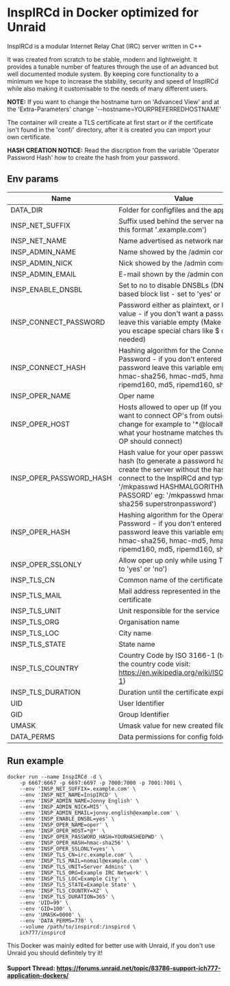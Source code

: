 # InspIRCd in Docker optimized for Unraid

InspIRCd is a modular Internet Relay Chat (IRC) server written in C++

It was created from scratch to be stable, modern and lightweight. It provides a tunable number of features through the use of an advanced but well documented module system. By keeping core functionality to a minimum we hope to increase the stability, security and speed of InspIRCd while also making it customisable to the needs of many different users.

**NOTE:** If you want to change the hostname turn on 'Advanced View' and at the 'Extra-Parameters' change '--hostname=YOURPREFERREDHOSTNAME'

The container will create a TLS certificate at first start or if the certificate isn't found in the 'conf/' directory, after it is created you can import your own certificate.

**HASH CREATION NOTICE:** Read the discription from the variable 'Operator Password Hash' how to create the hash from your password.

## Env params
| Name | Value | Example |
| --- | --- | --- |
| DATA_DIR | Folder for configfiles and the application | /inspircd |
| INSP_NET_SUFFIX | Suffix used behind the server name (in this format '.example.com') | .example.com |
| INSP_NET_NAME | Name advertised as network name | InspIRCD |
| INSP_ADMIN_NAME | Name showed by the /admin command | Jonny English |
| INSP_ADMIN_NICK | Nick showed by the /admin command | MI5 |
| INSP_ADMIN_EMAIL | E-mail shown by the /admin command | jonny.english@example.com |
| INSP_ENABLE_DNSBL | Set to no to disable DNSBLs (DNS-based block list - set to 'yes' or 'no') | yes |
| INSP_CONNECT_PASSWORD | Password either as plaintext, or hash value - if you don't want a password leave this variable empty (Make sure you escape special chars like $ or & if needed) | empty |
| INSP_CONNECT_HASH | Hashing algorithm for the Connection Password - if you don't entered a password leave this variable empty (e.g. hmac-sha256, hmac-md5, hmac-ripemd160, md5, ripemd160, sha256) | empty |
| INSP_OPER_NAME | Oper name | oper |
| INSP_OPER_HOST | Hosts allowed to oper up (If you don't want to connect OP's from outside change for example to '*@localhost' or what your hostname matches that the OP should connect) | *@* |
| INSP_OPER_PASSWORD_HASH | Hash value for your oper password hash (to generate a password hash create the server without the hash, connect to the InspIRCd and type in: '/mkpasswd HASHMALGORITHM PASSORD' eg: '/mkpasswd hmac-sha256 superstronpassword') | YOURHASHEDPWD |
| INSP_OPER_HASH | Hashing algorithm for the Operator Password - if you don't entered a password leave this variable empty (e.g. hmac-sha256, hmac-md5, hmac-ripemd160, md5, ripemd160, sha256) | hmac-sha256 |
| INSP_OPER_SSLONLY | Allow oper up only while using TLS (set to 'yes' or 'no') | yes |
| INSP_TLS_CN | Common name of the certificate | irc.example.com |
| INSP_TLS_MAIL | Mail address represented in the certificate | nomail@example.com |
| INSP_TLS_UNIT | Unit responsible for the service | Server Admins |
| INSP_TLS_ORG | Organisation name | Example IRC Network |
| INSP_TLS_LOC | City name | Example City |
| INSP_TLS_STATE | State name | Example State |
| INSP_TLS_COUNTRY | Country Code by ISO 3166-1 (to get the country code visit: https://en.wikipedia.org/wiki/ISO_3166-1) | XZ |
| INSP_TLS_DURATION | Duration until the certificate expires | 365 |
| UID | User Identifier | 99 |
| GID | Group Identifier | 100 |
| UMASK | Umask value for new created files | 0000 |
| DATA_PERMS | Data permissions for config folder | 770 |

## Run example
```
docker run --name InspIRCd -d \
	-p 6667:6667 -p 6697:6697 -p 7000:7000 -p 7001:7001 \
	--env 'INSP_NET_SUFFIX=.example.com' \
	--env 'INSP_NET_NAME=InspIRCD' \
	--env 'INSP_ADMIN_NAME=Jonny English' \
	--env 'INSP_ADMIN_NICK=MI5' \
	--env 'INSP_ADMIN_EMAIL=jonny.english@example.com' \
	--env 'INSP_ENABLE_DNSBL=yes' \
	--env 'INSP_OPER_NAME=oper' \
	--env 'INSP_OPER_HOST=*@*' \
	--env 'INSP_OPER_PASSWORD_HASH=YOURHASHEDPWD' \
	--env 'INSP_OPER_HASH=hmac-sha256' \
	--env 'INSP_OPER_SSLONLY=yes' \
	--env 'INSP_TLS_CN=irc.example.com' \
	--env 'INSP_TLS_MAIL=nomail@example.com' \
	--env 'INSP_TLS_UNIT=Server Admins' \
	--env 'INSP_TLS_ORG=Example IRC Network' \
	--env 'INSP_TLS_LOC=Example City' \
	--env 'INSP_TLS_STATE=Example State' \
	--env 'INSP_TLS_COUNTRY=XZ' \
	--env 'INSP_TLS_DURATION=365' \
	--env 'UID=99' \
	--env 'GID=100' \
	--env 'UMASK=0000' \
	--env 'DATA_PERMS=770' \
	--volume /path/to/inspircd:/inspircd \
	ich777/inspircd
```

This Docker was mainly edited for better use with Unraid, if you don't use Unraid you should definitely try it!
 
#### Support Thread: https://forums.unraid.net/topic/83786-support-ich777-application-dockers/